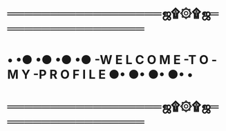 # ══════════════════ஜ۩۞۩ஜ═════════════════
# • •● •● •● •● -W E L C O M E -T O -M Y -P R O F I L E ●• ●• ●• ●• •
# ══════════════════ஜ۩۞۩ஜ═════════════════

<!--
**River37/River37** is a ✨ _special_ ✨ repository because its `README.md` (this file) appears on your GitHub profile.

Here are some ideas to get you started:

- 🔭 I’m currently working on ...
- 🌱 I’m currently learning ...
- 👯 I’m looking to collaborate on ...
- 🤔 I’m looking for help with ...
- 💬 Ask me about ...
- 📫 How to reach me: ...
- 😄 Pronouns: ...
- ⚡ Fun fact: ...
-->
